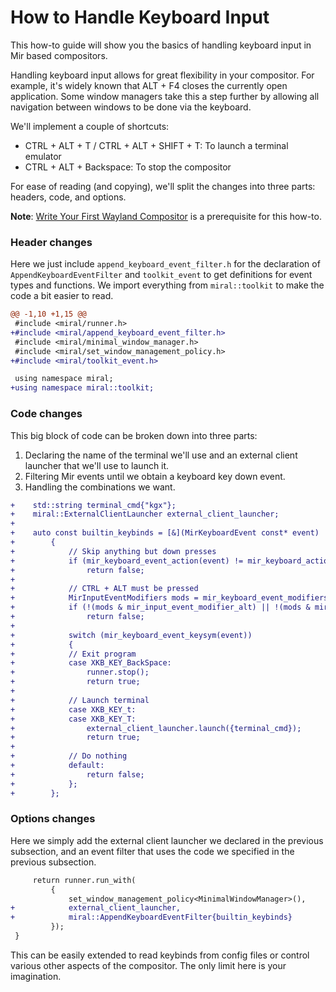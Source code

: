 # How to Handle Keyboard Input

This how-to guide will show you the basics of handling keyboard input in Mir
based compositors.

Handling keyboard input allows for great flexibility in your compositor. For
example, it's widely known that ALT + F4 closes the currently open application.
Some window managers take this a step further by allowing all navigation
between windows to be done via the keyboard. 

We'll implement a couple of shortcuts:
- CTRL + ALT + T / CTRL + ALT + SHIFT + T: To launch a terminal emulator
- CTRL + ALT + Backspace: To stop the compositor

For ease of reading (and copying), we'll split the changes into three parts:
headers, code, and options.

**Note**: [Write Your First Wayland
Compositor](../tutorial/write-your-first-wayland-compositor.md) is a prerequisite for
this how-to.

### Header changes
Here we just include `append_keyboard_event_filter.h` for the declaration of
`AppendKeyboardEventFilter` and `toolkit_event` to get definitions for event types and
functions. We import everything from `miral::toolkit` to make the code a bit
easier to read.
```diff
@@ -1,10 +1,15 @@
 #include <miral/runner.h>
+#include <miral/append_keyboard_event_filter.h>
 #include <miral/minimal_window_manager.h>
 #include <miral/set_window_management_policy.h>
+#include <miral/toolkit_event.h>

 using namespace miral;
+using namespace miral::toolkit;
```

### Code changes
This big block of code can be broken down into three parts: 
1. Declaring the name of the terminal we'll use and an external client launcher
   that we'll use to launch it. 
2. Filtering Mir events until we obtain a keyboard key down event. 
3. Handling the combinations we want.

```diff
+    std::string terminal_cmd{"kgx"};
+    miral::ExternalClientLauncher external_client_launcher;
+
+    auto const builtin_keybinds = [&](MirKeyboardEvent const* event)
+        {
+            // Skip anything but down presses
+            if (mir_keyboard_event_action(event) != mir_keyboard_action_down)
+                return false;
+
+            // CTRL + ALT must be pressed
+            MirInputEventModifiers mods = mir_keyboard_event_modifiers(event);
+            if (!(mods & mir_input_event_modifier_alt) || !(mods & mir_input_event_modifier_ctrl))
+                return false;
+
+            switch (mir_keyboard_event_keysym(event))
+            {
+            // Exit program
+            case XKB_KEY_BackSpace:
+                runner.stop();
+                return true;
+
+            // Launch terminal
+            case XKB_KEY_t:
+            case XKB_KEY_T:
+                external_client_launcher.launch({terminal_cmd});
+                return true;
+
+            // Do nothing
+            default:
+                return false;
+            };
+        };
```

### Options changes
Here we simply add the external client launcher we declared in the previous
subsection, and an event filter that uses the code we specified in the previous
subsection.

```diff
     return runner.run_with(
         {
             set_window_management_policy<MinimalWindowManager>(),
+            external_client_launcher,
+            miral::AppendKeyboardEventFilter{builtin_keybinds}
         });
 }
```

This can be easily extended to read keybinds from config files or control
various other aspects of the compositor. The only limit here is your
imagination.
